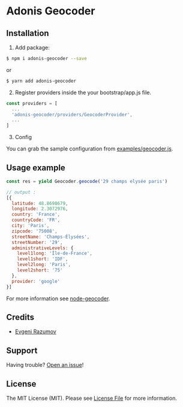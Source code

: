 # Adonis Geocoder

## Installation

1. Add package:

```bash
$ npm i adonis-geocoder --save
```
or

```bash
$ yarn add adonis-geocoder
```

2. Register providers inside the your bootstrap/app.js file.

```js
const providers = [
  ...
  'adonis-geocoder/providers/GeocoderProvider',
  ...
]
```

3. Config

You can grab the sample configuration from [examples/geocoder.js](https://github.com/enniel/adonis-geocoder/blob/master/examples/geocoder.js).

## Usage example

```js
const res = yield Geocoder.geocode('29 champs elysée paris')

// output :
[{
  latitude: 48.8698679,
  longitude: 2.3072976,
  country: 'France',
  countryCode: 'FR',
  city: 'Paris',
  zipcode: '75008',
  streetName: 'Champs-Élysées',
  streetNumber: '29',
  administrativeLevels: {
    level1long: 'Île-de-France',
    level1short: 'IDF',
    level2long: 'Paris',
    level2short: '75'
  },
  provider: 'google'
}]
```

For more information see [node-geocoder](https://github.com/nchaulet/node-geocoder).

## Credits

- [Evgeni Razumov](https://github.com/enniel)

## Support

Having trouble? [Open an issue](https://github.com/enniel/adonis-geocoder/issues/new)!

## License

The MIT License (MIT). Please see [License File](LICENSE.md) for more information.
